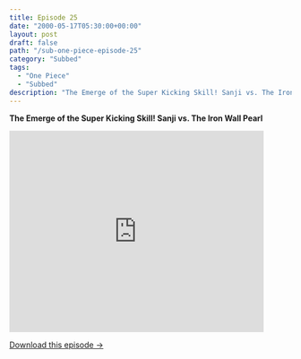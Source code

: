 ```yaml
---
title: Episode 25
date: "2000-05-17T05:30:00+00:00"
layout: post
draft: false
path: "/sub-one-piece-episode-25"
category: "Subbed"
tags:
  - "One Piece"
  - "Subbed"
description: "The Emerge of the Super Kicking Skill! Sanji vs. The Iron Wall Pearl"
---
```


**The Emerge of the Super Kicking Skill! Sanji vs. The Iron Wall Pearl**

<iframe width="640" height="360" src="https://www.fembed.com/v/5j945wwexv0" frameborder="0" marginwidth=0 marginheight=0 scrolling=no allowfullscreen style="max-width:90%;"></iframe>

<a href="http://ouo.io/qs/eCodkFEQ?s=https://www.fembed.com/f/5j945wwexv0" class="styled_a">Download this episode →</a>

